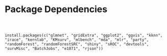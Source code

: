 Package Dependencies
==================================================
<code><pre>

install.packages(c("glmnet", "gridExtra", "ggplot2", "ggvis", "kknn", "irace", "kernlab", "KMsurv", "mlbench", "mda", "mlr", "party", "randomForest", "randomForestSRC", "shiny", "sROC", "devtools", "survMisc", "BatchJobs", "e1071", "rjson"))

</code></pre>
